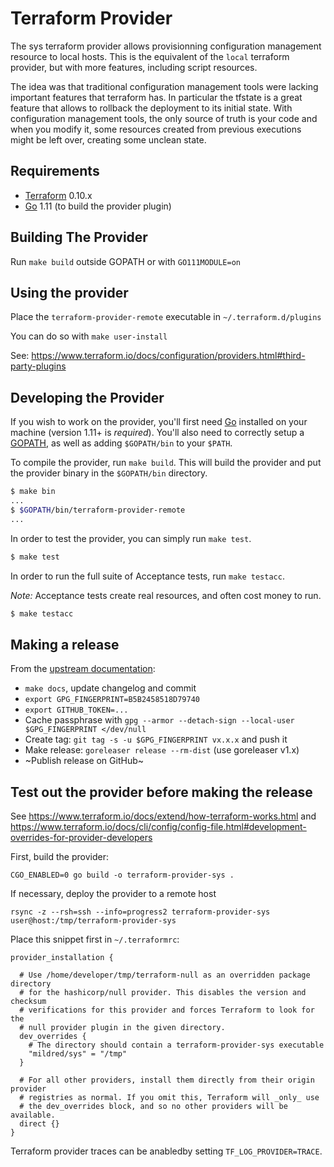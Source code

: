 Terraform Provider
==================

The sys terraform provider allows provisionning configuration management
resource to local hosts. This is the equivalent of the `local` terraform
provider, but with more features, including script resources.

The idea was that traditional configuration management tools were lacking
important features that terraform has. In particular the tfstate is a great
feature that allows to rollback the deployment to its initial state. With
configuration management tools, the only source of truth is your code and when
you modify it, some resources created from previous executions might be left
over, creating some unclean state.


Requirements
------------

-	[Terraform](https://www.terraform.io/downloads.html) 0.10.x
-	[Go](https://golang.org/doc/install) 1.11 (to build the provider plugin)

Building The Provider
---------------------

Run `make build` outside GOPATH or with `GO111MODULE=on`

Using the provider
------------------

Place the `terraform-provider-remote` executable in `~/.terraform.d/plugins`

You can do so with `make user-install`

See: https://www.terraform.io/docs/configuration/providers.html#third-party-plugins

Developing the Provider
-----------------------

If you wish to work on the provider, you'll first need [Go](http://www.golang.org) installed on your machine (version 1.11+ is *required*). You'll also need to correctly setup a [GOPATH](http://golang.org/doc/code.html#GOPATH), as well as adding `$GOPATH/bin` to your `$PATH`.

To compile the provider, run `make build`. This will build the provider and put the provider binary in the `$GOPATH/bin` directory.

```sh
$ make bin
...
$ $GOPATH/bin/terraform-provider-remote
...
```

In order to test the provider, you can simply run `make test`.

```sh
$ make test
```

In order to run the full suite of Acceptance tests, run `make testacc`.

*Note:* Acceptance tests create real resources, and often cost money to run.

```sh
$ make testacc
```

Making a release
----------------

From the [upstream documentation](https://www.terraform.io/docs/registry/providers/publishing.html):

- `make docs`, update changelog and commit
- `export GPG_FINGERPRINT=B5B2458518D79740`
- `export GITHUB_TOKEN=...`
- Cache passphrase with `gpg --armor --detach-sign --local-user $GPG_FINGERPRINT </dev/null`
- Create tag: `git tag -s -u $GPG_FINGERPRINT vx.x.x` and push it
- Make release: `goreleaser release --rm-dist` (use goreleaser v1.x)
- ~Publish release on GitHub~

Test out the provider before making the release
-----------------------------------------------

See https://www.terraform.io/docs/extend/how-terraform-works.html and https://www.terraform.io/docs/cli/config/config-file.html#development-overrides-for-provider-developers

First, build the provider:

    CGO_ENABLED=0 go build -o terraform-provider-sys .

If necessary, deploy the provider to a remote host

    rsync -z --rsh=ssh --info=progress2 terraform-provider-sys user@host:/tmp/terraform-provider-sys

Place this snippet first in `~/.terraformrc`:

    provider_installation {

      # Use /home/developer/tmp/terraform-null as an overridden package directory
      # for the hashicorp/null provider. This disables the version and checksum
      # verifications for this provider and forces Terraform to look for the
      # null provider plugin in the given directory.
      dev_overrides {
        # The directory should contain a terraform-provider-sys executable
        "mildred/sys" = "/tmp"
      }

      # For all other providers, install them directly from their origin provider
      # registries as normal. If you omit this, Terraform will _only_ use
      # the dev_overrides block, and so no other providers will be available.
      direct {}
    }

Terraform provider traces can be anabledby setting `TF_LOG_PROVIDER=TRACE`.
